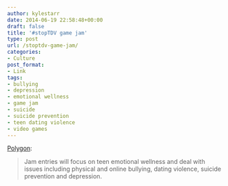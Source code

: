 ```yaml
---
author: kylestarr
date: 2014-06-19 22:58:48+00:00
draft: false
title: '#stopTDV game jam'
type: post
url: /stoptdv-game-jam/
categories:
- Culture
post_format:
- Link
tags:
- bullying
- depression
- emotional wellness
- game jam
- suicide
- suicide prevention
- teen dating violence
- video games
---
```


[Polygon](http://www.polygon.com/2014/6/19/5823910/teen-emotional-wellness-group-hosting-cross-country-game-jam):


<blockquote>Jam entries will focus on teen emotional wellness and deal with issues including physical and online bullying, dating violence, suicide prevention and depression.</blockquote>
